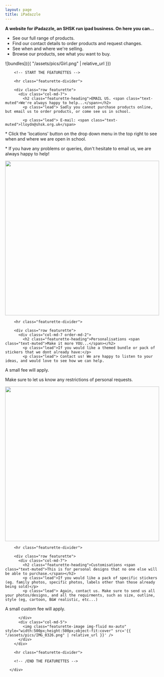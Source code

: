 ```yaml
---
layout: page
title: iPadazzle
---
```

**A website for iPadazzle, an SHSK run ipad business. On here you can...**

* See our full range of products.
* Find our contact details to order products and request changes.
* See when and where we're selling.
* Browse our products, see what you want to buy.

![bundles]({{ "/assets/pics/Girl.png" | relative_url }})

<div class="container marketing">

        <!-- START THE FEATURETTES -->

        <hr class="featurette-divider">

        <div class="row featurette">
          <div class="col-md-7">
            <h2 class="featurette-heading">EMAIL US. <span class="text-muted">We're always happy to help...</span></h2>
            <p class="lead"> Sadly you cannot purchase products online, but email us to order products, or come see us in school.
</p>

            <p class="lead"> E-mail: <span class="text-muted">lloydn@shsk.org.uk</span>
</p>
            <p class="lead">* Click the 'locations' button on the drop down menu in the top right to see when and where we are open in school.
</p>
            <p class="lead">* If you have any problems or queries, don't hesitate to email us, we are always happy to help!
</p>
          </div>
          <div class="col-md-5">
            <img class="featurette-image img-fluid mx-auto" style="width:500px;height:500px;object-fit:cover" src='{{ "/assets/pics/IMG_0314.png" | relative_url }}' />
          </div>
        </div>

        <hr class="featurette-divider">

        <div class="row featurette">
          <div class="col-md-7 order-md-2">
            <h2 class="featurette-heading">Personalisations <span class="text-muted">Make it more YOU...</span></h2>
            <p class="lead">If you would like a themed bundle or pack of stickers that we dont already have:</p>
            <p class="lead"> Contact us! We are happy to listen to your ideas, and would love to see how we can help.
</p>
            <p class="lead"> <span class="text-muted">A small fee will apply.</span>
</p>
            <p class="lead"> Make sure to let us know any restrictions of personal requests.
</p>
          </div>
          <div class="col-md-5 order-md-1">
            <img class="featurette-image img-fluid mx-auto" style="width:500px;height:500px;object-fit:cover" src='{{ "/assets/pics/IMG_0326.png" | relative_url }}' />
          </div>
        </div>

        <hr class="featurette-divider">

        <div class="row featurette">
          <div class="col-md-7">
            <h2 class="featurette-heading">Customisations <span class="text-muted">This is for personal designs that no one else will be able to purchase.</span></h2>
            <p class="lead">If you would like a pack of specific stickers (eg. family photos, specific photos, labels other than those already being sold)</p>
            <p class="lead"> Again, contact us. Make sure to send us all your photos/designs, and all the requirments, such as size, outline, style (eg, cartoon, B&W realistic, etc...)
</p>
            <p class="lead"> <span class="text-muted">A small custom fee will apply.</span>
</p>
            
            
          </div>
          <div class="col-md-5">
            <img class="featurette-image img-fluid mx-auto" style="width:500px;height:500px;object-fit:cover" src='{{ "/assets/pics/IMG_0326.png" | relative_url }}' />
          </div>
        </div>

        <hr class="featurette-divider">

        <!-- /END THE FEATURETTES -->

      </div>
